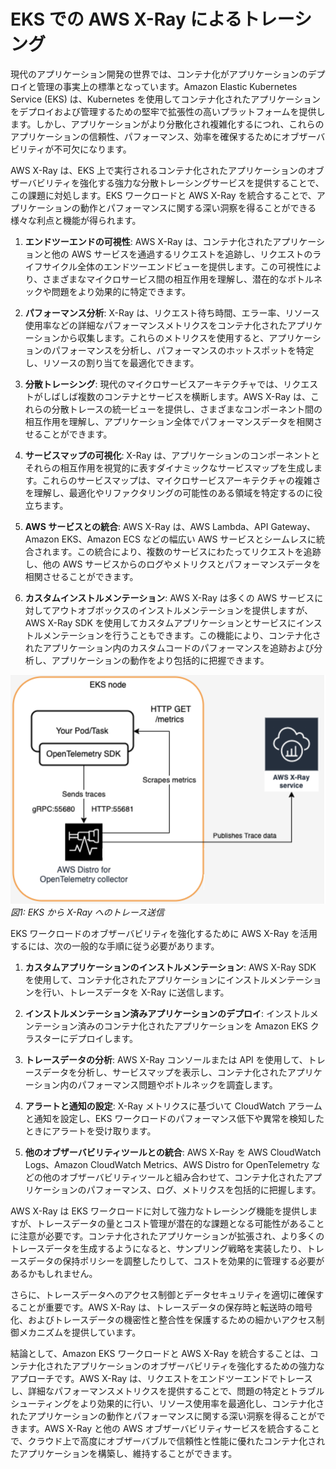 # EKS での AWS X-Ray によるトレーシング

現代のアプリケーション開発の世界では、コンテナ化がアプリケーションのデプロイと管理の事実上の標準となっています。Amazon Elastic Kubernetes Service (EKS) は、Kubernetes を使用してコンテナ化されたアプリケーションをデプロイおよび管理するための堅牢で拡張性の高いプラットフォームを提供します。しかし、アプリケーションがより分散化され複雑化するにつれ、これらのアプリケーションの信頼性、パフォーマンス、効率を確保するためにオブザーバビリティが不可欠になります。

AWS X-Ray は、EKS 上で実行されるコンテナ化されたアプリケーションのオブザーバビリティを強化する強力な分散トレーシングサービスを提供することで、この課題に対処します。EKS ワークロードと AWS X-Ray を統合することで、アプリケーションの動作とパフォーマンスに関する深い洞察を得ることができる様々な利点と機能が得られます。

1. **エンドツーエンドの可視性**: AWS X-Ray は、コンテナ化されたアプリケーションと他の AWS サービスを通過するリクエストを追跡し、リクエストのライフサイクル全体のエンドツーエンドビューを提供します。この可視性により、さまざまなマイクロサービス間の相互作用を理解し、潜在的なボトルネックや問題をより効果的に特定できます。

2. **パフォーマンス分析**: X-Ray は、リクエスト待ち時間、エラー率、リソース使用率などの詳細なパフォーマンスメトリクスをコンテナ化されたアプリケーションから収集します。これらのメトリクスを使用すると、アプリケーションのパフォーマンスを分析し、パフォーマンスのホットスポットを特定し、リソースの割り当てを最適化できます。

3. **分散トレーシング**: 現代のマイクロサービスアーキテクチャでは、リクエストがしばしば複数のコンテナとサービスを横断します。AWS X-Ray は、これらの分散トレースの統一ビューを提供し、さまざまなコンポーネント間の相互作用を理解し、アプリケーション全体でパフォーマンスデータを相関させることができます。

4. **サービスマップの可視化**: X-Ray は、アプリケーションのコンポーネントとそれらの相互作用を視覚的に表すダイナミックなサービスマップを生成します。これらのサービスマップは、マイクロサービスアーキテクチャの複雑さを理解し、最適化やリファクタリングの可能性のある領域を特定するのに役立ちます。

5. **AWS サービスとの統合**: AWS X-Ray は、AWS Lambda、API Gateway、Amazon EKS、Amazon ECS などの幅広い AWS サービスとシームレスに統合されます。この統合により、複数のサービスにわたってリクエストを追跡し、他の AWS サービスからのログやメトリクスとパフォーマンスデータを相関させることができます。

6. **カスタムインストルメンテーション**: AWS X-Ray は多くの AWS サービスに対してアウトオブボックスのインストルメンテーションを提供しますが、AWS X-Ray SDK を使用してカスタムアプリケーションとサービスにインストルメンテーションを行うこともできます。この機能により、コンテナ化されたアプリケーション内のカスタムコードのパフォーマンスを追跡および分析し、アプリケーションの動作をより包括的に把握できます。

![EKS Tracing](../images/xrayeks.png)
*図1: EKS から X-Ray へのトレース送信*

EKS ワークロードのオブザーバビリティを強化するために AWS X-Ray を活用するには、次の一般的な手順に従う必要があります。

1. **カスタムアプリケーションのインストルメンテーション**: AWS X-Ray SDK を使用して、コンテナ化されたアプリケーションにインストルメンテーションを行い、トレースデータを X-Ray に送信します。

2. **インストルメンテーション済みアプリケーションのデプロイ**: インストルメンテーション済みのコンテナ化されたアプリケーションを Amazon EKS クラスターにデプロイします。

3. **トレースデータの分析**: AWS X-Ray コンソールまたは API を使用して、トレースデータを分析し、サービスマップを表示し、コンテナ化されたアプリケーション内のパフォーマンス問題やボトルネックを調査します。

4. **アラートと通知の設定**: X-Ray メトリクスに基づいて CloudWatch アラームと通知を設定し、EKS ワークロードのパフォーマンス低下や異常を検知したときにアラートを受け取ります。

5. **他のオブザーバビリティツールとの統合**: AWS X-Ray を AWS CloudWatch Logs、Amazon CloudWatch Metrics、AWS Distro for OpenTelemetry などの他のオブザーバビリティツールと組み合わせて、コンテナ化されたアプリケーションのパフォーマンス、ログ、メトリクスを包括的に把握します。

AWS X-Ray は EKS ワークロードに対して強力なトレーシング機能を提供しますが、トレースデータの量とコスト管理が潜在的な課題となる可能性があることに注意が必要です。コンテナ化されたアプリケーションが拡張され、より多くのトレースデータを生成するようになると、サンプリング戦略を実装したり、トレースデータの保持ポリシーを調整したりして、コストを効果的に管理する必要があるかもしれません。

さらに、トレースデータへのアクセス制御とデータセキュリティを適切に確保することが重要です。AWS X-Ray は、トレースデータの保存時と転送時の暗号化、およびトレースデータの機密性と整合性を保護するための細かいアクセス制御メカニズムを提供しています。

結論として、Amazon EKS ワークロードと AWS X-Ray を統合することは、コンテナ化されたアプリケーションのオブザーバビリティを強化するための強力なアプローチです。AWS X-Ray は、リクエストをエンドツーエンドでトレースし、詳細なパフォーマンスメトリクスを提供することで、問題の特定とトラブルシューティングをより効果的に行い、リソース使用率を最適化し、コンテナ化されたアプリケーションの動作とパフォーマンスに関する深い洞察を得ることができます。AWS X-Ray と他の AWS オブザーバビリティサービスを統合することで、クラウド上で高度にオブザーバブルで信頼性と性能に優れたコンテナ化されたアプリケーションを構築し、維持することができます。
